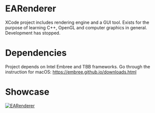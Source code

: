 # EARenderer

XCode project includes rendering engine and a GUI tool. Exists for the purpose of learning C++, OpenGL and computer graphics in general. Development has stopped.

# Dependencies
Project depends on Intel Embree and TBB frameworks.
Go through the instruction for macOS: https://embree.github.io/downloads.html

# Showcase
[![EARenderer](http://img.youtube.com/vi/n0ktyKqq1UE/0.jpg)](http://www.youtube.com/watch?v=n0ktyKqq1UE)
